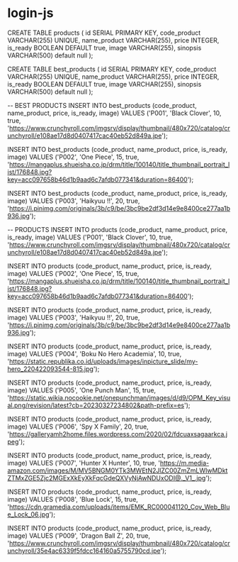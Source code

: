 # login-js
CREATE TABLE products (
  id SERIAL PRIMARY KEY,
  code_product VARCHAR(255) UNIQUE,
  name_product VARCHAR(255),
  price INTEGER,
  is_ready BOOLEAN DEFAULT true,
  image VARCHAR(255),
  sinopsis VARCHAR(500) default null
);

CREATE TABLE best_products (
  id SERIAL PRIMARY KEY,
  code_product VARCHAR(255) UNIQUE,
  name_product VARCHAR(255),
  price INTEGER,
  is_ready BOOLEAN DEFAULT true,
  image VARCHAR(255),
  sinopsis VARCHAR(500) default null
);

-- BEST PRODUCTS
INSERT INTO best_products (code_product, name_product, price, is_ready, image)
VALUES ('P001', 'Black Clover', 10, true, 'https://www.crunchyroll.com/imgsrv/display/thumbnail/480x720/catalog/crunchyroll/e108ae17d8d0407417cac40eb52d849a.jpe');

INSERT INTO best_products (code_product, name_product, price, is_ready, image)
VALUES ('P002', 'One Piece', 15, true, 'https://mangaplus.shueisha.co.jp/drm/title/100140/title_thumbnail_portrait_list/176848.jpg?key=acc097658b46d1b9aad6c7afdb077341&duration=86400');

INSERT INTO best_products (code_product, name_product, price, is_ready, image)
VALUES ('P003', 'Haikyuu !!', 20, true, 'https://i.pinimg.com/originals/3b/c9/be/3bc9be2df3d14e9e8400ce277aa1b936.jpg');

-- PRODUCTS
INSERT INTO products (code_product, name_product, price, is_ready, image)
VALUES ('P001', 'Black Clover', 10, true, 'https://www.crunchyroll.com/imgsrv/display/thumbnail/480x720/catalog/crunchyroll/e108ae17d8d0407417cac40eb52d849a.jpe');

INSERT INTO products (code_product, name_product, price, is_ready, image)
VALUES ('P002', 'One Piece', 15, true, 'https://mangaplus.shueisha.co.jp/drm/title/100140/title_thumbnail_portrait_list/176848.jpg?key=acc097658b46d1b9aad6c7afdb077341&duration=86400');

INSERT INTO products (code_product, name_product, price, is_ready, image)
VALUES ('P003', 'Haikyuu !!', 20, true, 'https://i.pinimg.com/originals/3b/c9/be/3bc9be2df3d14e9e8400ce277aa1b936.jpg');

INSERT INTO products (code_product, name_product, price, is_ready, image)
VALUES ('P004', 'Boku No Hero Academia', 10, true, 'https://static.republika.co.id/uploads/images/inpicture_slide/my-hero_220422093544-815.jpg');

INSERT INTO products (code_product, name_product, price, is_ready, image)
VALUES ('P005', 'One Punch Man', 15, true, 'https://static.wikia.nocookie.net/onepunchman/images/d/d9/OPM_Key_visual.png/revision/latest?cb=20230327234802&path-prefix=es');

INSERT INTO products (code_product, name_product, price, is_ready, image)
VALUES ('P006', 'Spy X Family', 20, true, 'https://galleryamh2home.files.wordpress.com/2020/02/fdcuaxsagaarkca.jpeg');

INSERT INTO products (code_product, name_product, price, is_ready, image)
VALUES ('P007', 'Hunter X Hunter', 10, true, 'https://m.media-amazon.com/images/M/MV5BNGM0YTk3MWEtN2JlZC00ZmZmLWIwMDktZTMxZGE5Zjc2MGExXkEyXkFqcGdeQXVyNjAwNDUxODI@._V1_.jpg');

INSERT INTO products (code_product, name_product, price, is_ready, image)
VALUES ('P008', 'Blue Lock', 15, true, 'https://cdn.gramedia.com/uploads/items/EMK_RC000041120_Cov_Web_Blue_Lock_06.jpg');

INSERT INTO products (code_product, name_product, price, is_ready, image)
VALUES ('P009', 'Dragon Ball Z', 20, true, 'https://www.crunchyroll.com/imgsrv/display/thumbnail/480x720/catalog/crunchyroll/35e4ac6339f5fdcc164160a5755790cd.jpe');
